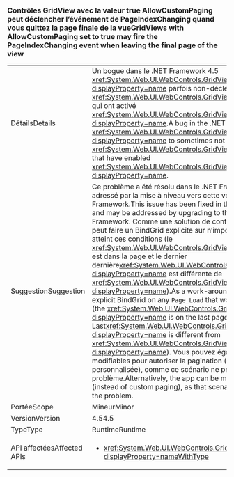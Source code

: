 ### <a name="gridviews-with-allowcustompaging-set-to-true-may-fire-the-pageindexchanging-event-when-leaving-the-final-page-of-the-view"></a><span data-ttu-id="8f77f-101">Contrôles GridView avec la valeur true AllowCustomPaging peut déclencher l’événement de PageIndexChanging quand vous quittez la page finale de la vue</span><span class="sxs-lookup"><span data-stu-id="8f77f-101">GridViews with AllowCustomPaging set to true may fire the PageIndexChanging event when leaving the final page of the view</span></span>

|   |   |
|---|---|
|<span data-ttu-id="8f77f-102">Détails</span><span class="sxs-lookup"><span data-stu-id="8f77f-102">Details</span></span>|<span data-ttu-id="8f77f-103">Un bogue dans le .NET Framework 4.5 <xref:System.Web.UI.WebControls.GridView.PageIndexChanging?displayProperty=name> parfois non-déclenchement pour <xref:System.Web.UI.WebControls.GridView?displayProperty=name>s qui ont activé <xref:System.Web.UI.WebControls.GridView.AllowCustomPaging?displayProperty=name>.</span><span class="sxs-lookup"><span data-stu-id="8f77f-103">A bug in the .NET Framework 4.5 causes <xref:System.Web.UI.WebControls.GridView.PageIndexChanging?displayProperty=name> to sometimes not fire for <xref:System.Web.UI.WebControls.GridView?displayProperty=name>s that have enabled <xref:System.Web.UI.WebControls.GridView.AllowCustomPaging?displayProperty=name>.</span></span>|
|<span data-ttu-id="8f77f-104">Suggestion</span><span class="sxs-lookup"><span data-stu-id="8f77f-104">Suggestion</span></span>|<span data-ttu-id="8f77f-105">Ce problème a été résolu dans le .NET Framework 4.6 et peut être adressé par la mise à niveau vers cette version du .NET Framework.</span><span class="sxs-lookup"><span data-stu-id="8f77f-105">This issue has been fixed in the .NET Framework 4.6 and may be addressed by upgrading to that version of the .NET Framework.</span></span> <span data-ttu-id="8f77f-106">Comme une solution de contournement, l’application peut faire un BindGrid explicite sur n’importe quel <code>Page_Load</code> qui atteint ces conditions (le <xref:System.Web.UI.WebControls.GridView?displayProperty=name> est dans la page et le dernier dernière<xref:System.Web.UI.WebControls.GridView.PageSize?displayProperty=name> est différente de <xref:System.Web.UI.WebControls.GridView.PageSize?displayProperty=name>).</span><span class="sxs-lookup"><span data-stu-id="8f77f-106">As a work-around, the app can do an explicit BindGrid on any <code>Page_Load</code> that would hit these conditions (the <xref:System.Web.UI.WebControls.GridView?displayProperty=name> is on the last page and Last<xref:System.Web.UI.WebControls.GridView.PageSize?displayProperty=name> is different from <xref:System.Web.UI.WebControls.GridView.PageSize?displayProperty=name>).</span></span> <span data-ttu-id="8f77f-107">Vous pouvez également l’application sont modifiables pour autoriser la pagination (au lieu de la pagination personnalisée), comme ce scénario ne présente pas le problème.</span><span class="sxs-lookup"><span data-stu-id="8f77f-107">Alternatively, the app can be modified to allow paging (instead of custom paging), as that scenario does not demonstrate the problem.</span></span>|
|<span data-ttu-id="8f77f-108">Portée</span><span class="sxs-lookup"><span data-stu-id="8f77f-108">Scope</span></span>|<span data-ttu-id="8f77f-109">Mineur</span><span class="sxs-lookup"><span data-stu-id="8f77f-109">Minor</span></span>|
|<span data-ttu-id="8f77f-110">Version</span><span class="sxs-lookup"><span data-stu-id="8f77f-110">Version</span></span>|<span data-ttu-id="8f77f-111">4.5</span><span class="sxs-lookup"><span data-stu-id="8f77f-111">4.5</span></span>|
|<span data-ttu-id="8f77f-112">Type</span><span class="sxs-lookup"><span data-stu-id="8f77f-112">Type</span></span>|<span data-ttu-id="8f77f-113">Runtime</span><span class="sxs-lookup"><span data-stu-id="8f77f-113">Runtime</span></span>|
|<span data-ttu-id="8f77f-114">API affectées</span><span class="sxs-lookup"><span data-stu-id="8f77f-114">Affected APIs</span></span>|<ul><li><xref:System.Web.UI.WebControls.GridView.AllowCustomPaging?displayProperty=nameWithType></li></ul>|

